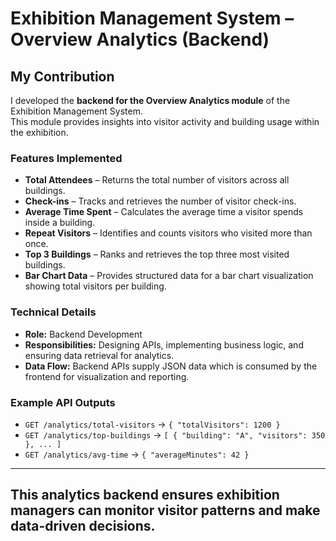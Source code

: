 # Exhibition Management System – Overview Analytics (Backend)

## My Contribution
I developed the **backend for the Overview Analytics module** of the Exhibition Management System.  
This module provides insights into visitor activity and building usage within the exhibition.

### Features Implemented
- **Total Attendees** – Returns the total number of visitors across all buildings.
- **Check-ins** – Tracks and retrieves the number of visitor check-ins.
- **Average Time Spent** – Calculates the average time a visitor spends inside a building.
- **Repeat Visitors** – Identifies and counts visitors who visited more than once.
- **Top 3 Buildings** – Ranks and retrieves the top three most visited buildings.
- **Bar Chart Data** – Provides structured data for a bar chart visualization showing total visitors per building.

### Technical Details
- **Role:** Backend Development  
- **Responsibilities:** Designing APIs, implementing business logic, and ensuring data retrieval for analytics.  
- **Data Flow:** Backend APIs supply JSON data which is consumed by the frontend for visualization and reporting.

### Example API Outputs
- `GET /analytics/total-visitors` → `{ "totalVisitors": 1200 }`
- `GET /analytics/top-buildings` → `[ { "building": "A", "visitors": 350 }, ... ]`
- `GET /analytics/avg-time` → `{ "averageMinutes": 42 }`

---

 This analytics backend ensures exhibition managers can monitor visitor patterns and make data-driven decisions.
---
